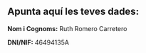 
## Apunta aquí les teves dades:



**Nom i Cognoms:** Ruth Romero Carretero

**DNI/NIF:** 46494135A